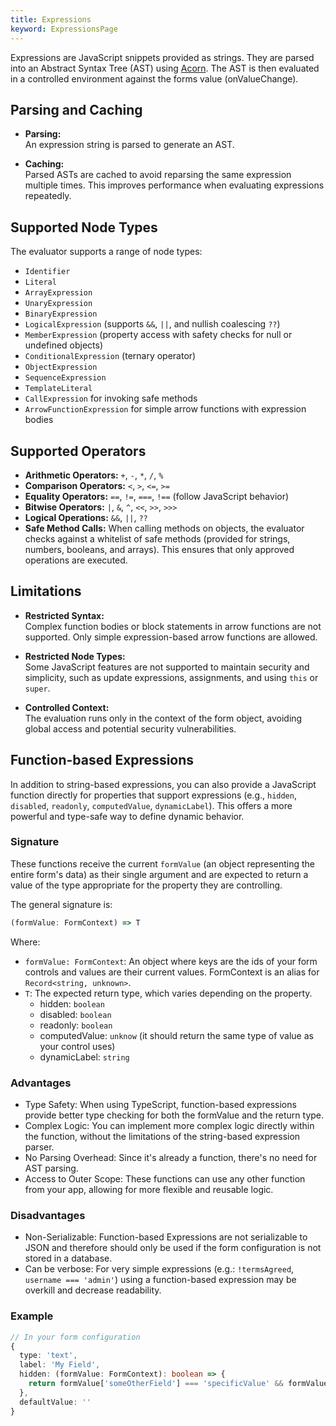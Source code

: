 ```yaml
---
title: Expressions
keyword: ExpressionsPage
---
```


Expressions are JavaScript snippets provided as strings. They are parsed into an Abstract Syntax Tree (AST) using [Acorn](https://www.npmjs.com/package/acorn). The AST is then evaluated in a controlled environment against the forms value (onValueChange).

## Parsing and Caching

- **Parsing:**  
  An expression string is parsed to generate an AST.

- **Caching:**  
  Parsed ASTs are cached to avoid reparsing the same expression multiple times. This improves performance when evaluating expressions repeatedly.

## Supported Node Types

The evaluator supports a range of node types:

- `Identifier`
- `Literal`
- `ArrayExpression`
- `UnaryExpression`
- `BinaryExpression`
- `LogicalExpression` (supports `&&`, `||`, and nullish coalescing `??`)
- `MemberExpression` (property access with safety checks for null or undefined objects)
- `ConditionalExpression` (ternary operator)
- `ObjectExpression`
- `SequenceExpression`
- `TemplateLiteral`
- `CallExpression` for invoking safe methods
- `ArrowFunctionExpression` for simple arrow functions with expression bodies

## Supported Operators
- **Arithmetic Operators:** `+`, `-`, `*`, `/`, `%`
- **Comparison Operators:** `<`, `>`, `<=`, `>=`
- **Equality Operators:** `==`, `!=`, `===`, `!==` (follow JavaScript behavior)
- **Bitwise Operators:** `|`, `&`, `^`, `<<`, `>>`, `>>>`
- **Logical Operations:** `&&`, `||`, `??`
- **Safe Method Calls:** When calling methods on objects, the evaluator checks against a whitelist of safe methods (provided for strings, numbers, booleans, and arrays). This ensures that only approved operations are executed.

## Limitations

- **Restricted Syntax:**  
  Complex function bodies or block statements in arrow functions are not supported. Only simple expression-based arrow functions are allowed.

- **Restricted Node Types:**  
  Some JavaScript features are not supported to maintain security and simplicity, such as update expressions, assignments, and using `this` or `super`.

- **Controlled Context:**  
  The evaluation runs only in the context of the form object, avoiding global access and potential security vulnerabilities.

## Function-based Expressions

In addition to string-based expressions, you can also provide a JavaScript function directly for properties that support expressions (e.g., `hidden`, `disabled`, `readonly`, `computedValue`, `dynamicLabel`). This offers a more powerful and type-safe way to define dynamic behavior.

### Signature

These functions receive the current `formValue` (an object representing the entire form's data) as their single argument and are expected to return a value of the type appropriate for the property they are controlling.

The general signature is:

```typescript
(formValue: FormContext) => T
```

Where:
- `formValue: FormContext`: An object where keys are the ids of your form controls and values are their current values. FormContext is an alias for `Record<string, unknown>`.
- `T`: The expected return type, which varies depending on the property.
  - hidden: `boolean`
  - disabled: `boolean`
  - readonly: `boolean`
  - computedValue: `unknow` (it should return the same type of value as your control uses)
  - dynamicLabel: `string`


### Advantages
- Type Safety: When using TypeScript, function-based expressions provide better type checking for both the formValue and the return type.
- Complex Logic: You can implement more complex logic directly within the function, without the limitations of the string-based expression parser.
- No Parsing Overhead: Since it's already a function, there's no need for AST parsing.
- Access to Outer Scope: These functions can use any other function from your app, allowing for more flexible and reusable logic.

### Disadvantages
- Non-Serializable: Function-based Expressions are not serializable to JSON and therefore should only be used if the form configuration is not stored in a database.
- Can be verbose: For very simple expressions (e.g.: `!termsAgreed`, `username === 'admin'`) using a function-based expression may be overkill and decrease readability.


### Example

```ts
// In your form configuration
{
  type: 'text',
  label: 'My Field',
  hidden: (formValue: FormContext): boolean => {
    return formValue['someOtherField'] === 'specificValue' && formValue['anotherField'] > 10;
  },
  defaultValue: ''
}
```
